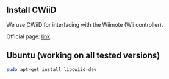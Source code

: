 ## Install CWiiD

We use CWiiD for interfacing with the Wiimote (Wii controller).

Official page: [link](http://abstrakraft.org/cwiid/).

## Ubuntu (working on all tested versions)

```bash
sudo apt-get install libcwiid-dev
```
